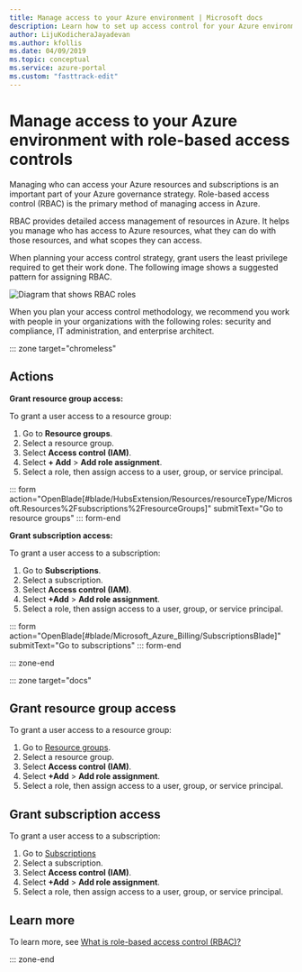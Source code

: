 ```yaml
---
title: Manage access to your Azure environment | Microsoft docs
description: Learn how to set up access control for your Azure environment with role-based access control (RBAC).
author: LijuKodicheraJayadevan
ms.author: kfollis
ms.date: 04/09/2019
ms.topic: conceptual
ms.service: azure-portal
ms.custom: "fasttrack-edit"
---
```

# Manage access to your Azure environment with role-based access controls

Managing who can access your Azure resources and subscriptions is an important part of your Azure governance strategy. Role-based access control (RBAC) is the primary method of managing access in Azure.

RBAC provides detailed access management of resources in Azure. It helps you manage who has access to Azure resources, what they can do with those resources, and what scopes they can access.

When planning your access control strategy, grant users the least privilege required to get their work done. The following image shows a suggested pattern for assigning RBAC.

![Diagram that shows RBAC roles](./media/manage-access/role-examples.png)

When you plan your access control methodology, we recommend you work with people in your organizations with the following roles: security and compliance, IT administration, and enterprise architect.

::: zone target="chromeless"

## Actions

**Grant resource group access:**

To grant a user access to a resource group:

1. Go to **Resource groups**.
1. Select a resource group.
1. Select **Access control (IAM)**.
1. Select **+ Add** > **Add role assignment**.
1. Select a role, then assign access to a user, group, or service principal.

::: form action="OpenBlade[#blade/HubsExtension/Resources/resourceType/Microsoft.Resources%2Fsubscriptions%2FresourceGroups]" submitText="Go to resource groups" ::: form-end

**Grant subscription access:**

To grant a user access to a subscription:

1. Go to **Subscriptions**.
1. Select a subscription.
1. Select **Access control (IAM)**.
1. Select **+Add** > **Add role assignment**.
1. Select a role, then assign access to a user, group, or service principal.

::: form action="OpenBlade[#blade/Microsoft_Azure_Billing/SubscriptionsBlade]" submitText="Go to subscriptions" ::: form-end

::: zone-end

::: zone target="docs"

## Grant resource group access

To grant a user access to a resource group:

1. Go to [Resource groups](https://portal.azure.com/#blade/HubsExtension/Resources/resourceType/Microsoft.Resources%2Fsubscriptions%2FresourceGroups).
1. Select a resource group.
1. Select **Access control (IAM)**.
1. Select **+Add** > **Add role assignment**.
1. Select a role, then assign access to a user, group, or service principal.

## Grant subscription access

To grant a user access to a subscription:

1. Go to [Subscriptions](https://portal.azure.com/#blade/Microsoft_Azure_Billing/SubscriptionsBlade)
1. Select a subscription.
1. Select **Access control (IAM)**.
1. Select **+Add** > **Add role assignment**.
1. Select a role, then assign access to a user, group, or service principal.

## Learn more

To learn more, see [What is role-based access control (RBAC)?](/azure/role-based-access-control/overview)

::: zone-end
